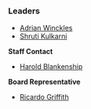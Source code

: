 ### Leaders
* [Adrian Winckles](mailto:adrian.winckles@owasp.org)
* [Shruti Kulkarni](mailto:shruti.kulkarni@owasp.org)

**Staff Contact**
* [Harold Blankenship](mailto:harold.blankenship@owasp.com)

**Board Representative**
* [Ricardo Griffith](mailto:ricardogriffith@icloud.com)
